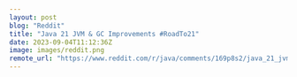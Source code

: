 ```yaml
---
layout: post
blog: "Reddit"
title: "Java 21 JVM & GC Improvements #RoadTo21"
date: 2023-09-04T11:12:36Z
image: images/reddit.png
remote_url: "https://www.reddit.com/r/java/comments/169p8s2/java_21_jvm_gc_improvements_roadto21/"
---
```

